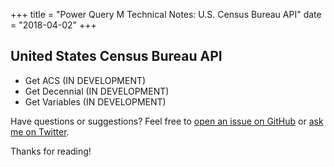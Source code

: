 +++
title = "Power Query M Technical Notes: U.S. Census Bureau API"
date = "2018-04-02"
+++

## United States Census Bureau API
+ Get ACS (IN DEVELOPMENT)
+ Get Decennial (IN DEVELOPMENT)
+ Get Variables (IN DEVELOPMENT)

Have questions or suggestions? Feel free to [open an issue on GitHub](https://github.com/tonmcg/powercensus/issues/) or [ask me on Twitter](https://twitter.com/tonmcg).

Thanks for reading!